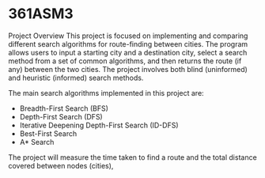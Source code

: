 # 361ASM3
Project Overview
This project is focused on implementing and comparing different search algorithms for route-finding between cities. The program allows users to input a starting city and a destination city, select a search method from a set of common algorithms, and then returns the route (if any) between the two cities. The project involves both blind (uninformed) and heuristic (informed) search methods.

The main search algorithms implemented in this project are:
  * Breadth-First Search (BFS)
  * Depth-First Search (DFS)
  * Iterative Deepening Depth-First Search (ID-DFS)
  * Best-First Search
  * A* Search

The project will measure the time taken to find a route and the total distance covered between nodes (cities),

